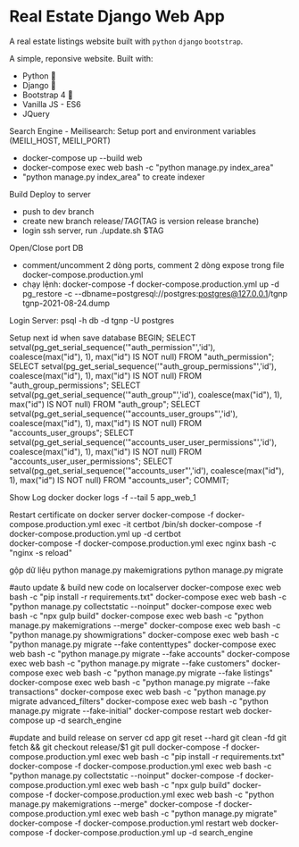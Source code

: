 # Real Estate Django Web App

A real estate listings website built with `python` `django` `bootstrap`.

A simple, reponsive  website. Built with:

- Python 🐍
- Django 🎸
- Bootstrap 4 🌈
- Vanilla JS - ES6
- JQuery


Search Engine - Meilisearch:   Setup port and environment variables (MEILI_HOST, MEILI_PORT)
- docker-compose up --build web
- docker-compose exec web bash -c "python manage.py index_area"
- "python manage.py index_area" to create indexer

Build Deploy to server
- push to dev branch
- create new branch release/$TAG ($TAG is version release branche)
- login ssh server, run ./update.sh $TAG

Open/Close port DB
- comment/uncomment 2 dòng ports, comment 2 dòng expose trong file docker-compose.production.yml
- chạy lệnh: docker-compose -f docker-compose.production.yml up -d
pg_restore -c --dbname=postgresql://postgres:postgres@127.0.0.1/tgnp tgnp-2021-08-24.dump

Login Server:
    psql -h db -d tgnp -U postgres

Setup next id when save database
    BEGIN;
    SELECT setval(pg_get_serial_sequence('"auth_permission"','id'), coalesce(max("id"), 1), max("id") IS NOT null) FROM "auth_permission";
    SELECT setval(pg_get_serial_sequence('"auth_group_permissions"','id'), coalesce(max("id"), 1), max("id") IS NOT null) FROM "auth_group_permissions";
    SELECT setval(pg_get_serial_sequence('"auth_group"','id'), coalesce(max("id"), 1), max("id") IS NOT null) FROM "auth_group";
    SELECT setval(pg_get_serial_sequence('"accounts_user_groups"','id'), coalesce(max("id"), 1), max("id") IS NOT null) FROM "accounts_user_groups";
    SELECT setval(pg_get_serial_sequence('"accounts_user_user_permissions"','id'), coalesce(max("id"), 1), max("id") IS NOT null) FROM "accounts_user_user_permissions";
    SELECT setval(pg_get_serial_sequence('"accounts_user"','id'), coalesce(max("id"), 1), max("id") IS NOT null) FROM "accounts_user";
    COMMIT;

Show Log docker
    docker logs -f --tail 5 app_web_1

Restart certificate on docker server
    docker-compose -f docker-compose.production.yml exec -it certbot /bin/sh
    docker-compose -f docker-compose.production.yml up -d certbot  
    docker-compose -f docker-compose.production.yml exec nginx bash -c "nginx -s reload"

gộp dữ liệu
    python manage.py makemigrations
    python manage.py migrate

#auto update & build new code on localserver
    docker-compose exec web bash -c "pip install -r requirements.txt"
    docker-compose exec web bash -c "python manage.py collectstatic --noinput"
    docker-compose exec web bash -c "npx gulp build"
    docker-compose exec web bash -c "python manage.py makemigrations --merge"
    docker-compose exec web bash -c "python manage.py showmigrations"
    docker-compose exec web bash -c "python manage.py migrate --fake contenttypes"
    docker-compose exec web bash -c "python manage.py migrate --fake accounts"
    docker-compose exec web bash -c "python manage.py migrate --fake customers"
    docker-compose exec web bash -c "python manage.py migrate --fake listings"
    docker-compose exec web bash -c "python manage.py migrate --fake transactions"
    docker-compose exec web bash -c "python manage.py migrate advanced_filters"
    docker-compose exec web bash -c "python manage.py migrate --fake-initial"
    docker-compose restart web
    docker-compose up -d search_engine

#update and build release on server
    cd app
    git reset --hard
    git clean -fd
    git fetch && git checkout release/$1
    git pull
    docker-compose -f docker-compose.production.yml exec web bash -c "pip install -r requirements.txt"
    docker-compose -f docker-compose.production.yml exec web bash -c "python manage.py collectstatic --noinput"
    docker-compose -f docker-compose.production.yml exec web bash -c "npx gulp build"
    docker-compose -f docker-compose.production.yml exec web bash -c "python manage.py makemigrations --merge"
    docker-compose -f docker-compose.production.yml exec web bash -c "python manage.py migrate"
    docker-compose -f docker-compose.production.yml restart web
    docker-compose -f docker-compose.production.yml up -d search_engine